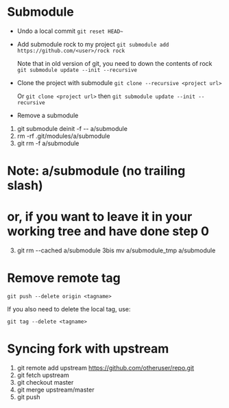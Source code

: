 # Submodule

- Undo a local commit
  `git reset HEAD~`

- Add submodule rock to my project
  `git submodule add https://github.com/<user>/rock rock`
  
  Note that in old version of git, you need to down the contents of rock  
  `git submodule update --init --recursive`

- Clone the project with submodule
  `git clone --recursive <project url>`


  Or `git clone <project url>` then `git submodule update --init --recursive`

- Remove a submodule

 1. git submodule deinit -f -- a/submodule  
 2. rm -rf .git/modules/a/submodule
 3. git rm -f a/submodule
  # Note: a/submodule (no trailing slash)
  # or, if you want to leave it in your working tree and have done step 0
 3. git rm --cached a/submodule
3bis mv a/submodule_tmp a/submodule


# Remove remote tag

  `git push --delete origin <tagname>`

  If you also need to delete the local tag, use:

  `git tag --delete <tagname>`

# Syncing fork with upstream

1. git remote add upstream https://github.com/otheruser/repo.git
2. git fetch upstream
3. git checkout master
4. git merge upstream/master
5. git push

